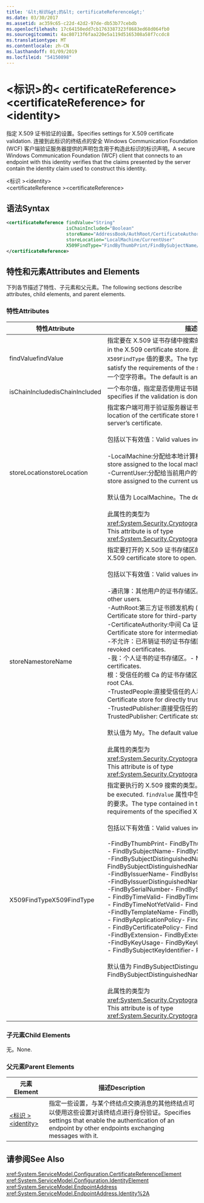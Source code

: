 ```yaml
---
title: '&lt;标识&gt;的&lt; certificateReference&gt;'
ms.date: 03/30/2017
ms.assetid: ac359c65-c22d-42d2-97de-db53b77cebdb
ms.openlocfilehash: 17c64150edd7cb1763387323f8683ed68d064fb0
ms.sourcegitcommit: 4ac80713f6faa220e5a119d5165308a58f7ccdc8
ms.translationtype: MT
ms.contentlocale: zh-CN
ms.lasthandoff: 01/09/2019
ms.locfileid: "54150898"
---
```

# <a name="ltcertificatereferencegt-for-ltidentitygt"></a><span data-ttu-id="34c27-102">&lt;标识&gt;的&lt; certificateReference&gt;</span><span class="sxs-lookup"><span data-stu-id="34c27-102">&lt;certificateReference&gt; for &lt;identity&gt;</span></span>
<span data-ttu-id="34c27-103">指定 X.509 证书验证的设置。</span><span class="sxs-lookup"><span data-stu-id="34c27-103">Specifies settings for X.509 certificate validation.</span></span> <span data-ttu-id="34c27-104">连接到此标识的终结点的安全 Windows Communication Foundation (WCF) 客户端验证服务器提供的声明包含用于构造此标识的标识声明。</span><span class="sxs-lookup"><span data-stu-id="34c27-104">A secure Windows Communication Foundation (WCF) client that connects to an endpoint with this identity verifies that the claims presented by the server contain the identity claim used to construct this identity.</span></span>  
  
 <span data-ttu-id="34c27-105">\<标识 ></span><span class="sxs-lookup"><span data-stu-id="34c27-105">\<identity></span></span>  
<span data-ttu-id="34c27-106">\<certificateReference ></span><span class="sxs-lookup"><span data-stu-id="34c27-106">\<certificateReference></span></span>  
  
## <a name="syntax"></a><span data-ttu-id="34c27-107">语法</span><span class="sxs-lookup"><span data-stu-id="34c27-107">Syntax</span></span>  
  
```xml  
<certificateReference findValue="String"
                      isChainIncluded="Boolean"
                      storeName="AddressBook/AuthRoot/CertificateAuthority/Disallowed/My/Root/TrustedPeople/TrustedPublisher"
                      storeLocation="LocalMachine/CurrentUser"
                      X509FindType="FindByThumbPrint/FindBySubjectName/FindBySubjectDistinguishedName/FindByIssuerName/FindByIssuerDistinguishedName/FindBySerialNumber/FindByTimeValid/FindByTimeNotYetValid/FindByTemplateName/FindByApplicationPolicy/FindByCertificatePolicy/FindByExtension/FindByKeyUsage/FindBySubjectKeyIdentifier">
</certificateReference>
```  
  
## <a name="attributes-and-elements"></a><span data-ttu-id="34c27-108">特性和元素</span><span class="sxs-lookup"><span data-stu-id="34c27-108">Attributes and Elements</span></span>  
 <span data-ttu-id="34c27-109">下列各节描述了特性、子元素和父元素。</span><span class="sxs-lookup"><span data-stu-id="34c27-109">The following sections describe attributes, child elements, and parent elements.</span></span>  
  
### <a name="attributes"></a><span data-ttu-id="34c27-110">特性</span><span class="sxs-lookup"><span data-stu-id="34c27-110">Attributes</span></span>  
  
|<span data-ttu-id="34c27-111">特性</span><span class="sxs-lookup"><span data-stu-id="34c27-111">Attribute</span></span>|<span data-ttu-id="34c27-112">描述</span><span class="sxs-lookup"><span data-stu-id="34c27-112">Description</span></span>|  
|---------------|-----------------|  
|<span data-ttu-id="34c27-113">findValue</span><span class="sxs-lookup"><span data-stu-id="34c27-113">findValue</span></span>|<span data-ttu-id="34c27-114">指定要在 X.509 证书存储中搜索的值。</span><span class="sxs-lookup"><span data-stu-id="34c27-114">Specifies the value to search for in the X.509 certificate store.</span></span> <span data-ttu-id="34c27-115">此属性中包含的类型必须满足指定的 `X509FindType` 值的要求。</span><span class="sxs-lookup"><span data-stu-id="34c27-115">The type contained in this attribute must satisfy the requirements of the specified `X509FindType` value.</span></span> <span data-ttu-id="34c27-116">默认值为一个空字符串。</span><span class="sxs-lookup"><span data-stu-id="34c27-116">The default is an empty string.</span></span>|  
|<span data-ttu-id="34c27-117">isChainIncluded</span><span class="sxs-lookup"><span data-stu-id="34c27-117">isChainIncluded</span></span>|<span data-ttu-id="34c27-118">一个布尔值，指定是否使用证书链来执行验证。</span><span class="sxs-lookup"><span data-stu-id="34c27-118">A Boolean value that specifies if the validation is done using a certificate chain.</span></span>|  
|<span data-ttu-id="34c27-119">storeLocation</span><span class="sxs-lookup"><span data-stu-id="34c27-119">storeLocation</span></span>|<span data-ttu-id="34c27-120">指定客户端可用于验证服务器证书的证书存储的位置。</span><span class="sxs-lookup"><span data-stu-id="34c27-120">Specifies the location of the certificate store that the client can use to validate the server’s certificate.</span></span><br /><br /> <span data-ttu-id="34c27-121">包括以下有效值：</span><span class="sxs-lookup"><span data-stu-id="34c27-121">Valid values include the following:</span></span><br /><br /> <span data-ttu-id="34c27-122">-LocalMachine:分配给本地计算机证书存储。</span><span class="sxs-lookup"><span data-stu-id="34c27-122">-   LocalMachine: The cert store assigned to the local machine.</span></span><br /><span data-ttu-id="34c27-123">-CurrentUser:分配给当前用户的证书存储。</span><span class="sxs-lookup"><span data-stu-id="34c27-123">-   CurrentUser: The cert store assigned to the current user.</span></span><br /><br /> <span data-ttu-id="34c27-124">默认值为 LocalMachine。</span><span class="sxs-lookup"><span data-stu-id="34c27-124">The default value is LocalMachine.</span></span><br /><br /> <span data-ttu-id="34c27-125">此属性的类型为 <xref:System.Security.Cryptography.X509Certificates.StoreLocation>。</span><span class="sxs-lookup"><span data-stu-id="34c27-125">This attribute is of type <xref:System.Security.Cryptography.X509Certificates.StoreLocation>.</span></span>|  
|<span data-ttu-id="34c27-126">storeName</span><span class="sxs-lookup"><span data-stu-id="34c27-126">storeName</span></span>|<span data-ttu-id="34c27-127">指定要打开的 X.509 证书存储区的名称。</span><span class="sxs-lookup"><span data-stu-id="34c27-127">Specifies the name of the X.509 certificate store to open.</span></span><br /><br /> <span data-ttu-id="34c27-128">包括以下有效值：</span><span class="sxs-lookup"><span data-stu-id="34c27-128">Valid values include the following:</span></span><br /><br /> <span data-ttu-id="34c27-129">-通讯簿：其他用户的证书存储区。</span><span class="sxs-lookup"><span data-stu-id="34c27-129">-   AddressBook: Certificate store for other users.</span></span><br /><span data-ttu-id="34c27-130">-AuthRoot:第三方证书颁发机构 (Ca) 证书存储区。</span><span class="sxs-lookup"><span data-stu-id="34c27-130">-   AuthRoot: Certificate store for third-party certification authorities (CAs).</span></span><br /><span data-ttu-id="34c27-131">-CertificateAuthority:中间 Ca 证书存储区。</span><span class="sxs-lookup"><span data-stu-id="34c27-131">-   CertificateAuthority: Certificate store for intermediate CAs.</span></span><br /><span data-ttu-id="34c27-132">-不允许：已吊销证书的证书存储区。</span><span class="sxs-lookup"><span data-stu-id="34c27-132">-   Disallowed: Certificate store for revoked certificates.</span></span><br /><span data-ttu-id="34c27-133">-我：个人证书的证书存储区。</span><span class="sxs-lookup"><span data-stu-id="34c27-133">-   My: Certificate store for personal certificates.</span></span><br /><span data-ttu-id="34c27-134">根：受信任的根 Ca 的证书存储区。</span><span class="sxs-lookup"><span data-stu-id="34c27-134">-   Root: Certificate store for trusted root CAs.</span></span><br /><span data-ttu-id="34c27-135">-TrustedPeople:直接受信任的人和资源的证书存储区。</span><span class="sxs-lookup"><span data-stu-id="34c27-135">-   TrustedPeople: Certificate store for directly trusted people and resources.</span></span><br /><span data-ttu-id="34c27-136">-TrustedPublisher:直接受信任的发行者的证书存储区。</span><span class="sxs-lookup"><span data-stu-id="34c27-136">-   TrustedPublisher: Certificate store for directly trusted publishers.</span></span><br /><br /> <span data-ttu-id="34c27-137">默认值为 My。</span><span class="sxs-lookup"><span data-stu-id="34c27-137">The default value is My.</span></span><br /><br /> <span data-ttu-id="34c27-138">此属性的类型为 <xref:System.Security.Cryptography.X509Certificates.StoreName>。</span><span class="sxs-lookup"><span data-stu-id="34c27-138">This attribute is of type <xref:System.Security.Cryptography.X509Certificates.StoreName>.</span></span>|  
|<span data-ttu-id="34c27-139">X509FindType</span><span class="sxs-lookup"><span data-stu-id="34c27-139">X509FindType</span></span>|<span data-ttu-id="34c27-140">指定要执行的 X.509 搜索的类型。</span><span class="sxs-lookup"><span data-stu-id="34c27-140">Specifies the type of X.509 search to be executed.</span></span> <span data-ttu-id="34c27-141">`findValue` 属性中包含的类型必须满足指定 X509FindType 的要求。</span><span class="sxs-lookup"><span data-stu-id="34c27-141">The type contained in the `findValue` attribute must satisfy the requirements of the specified X509FindType.</span></span><br /><br /> <span data-ttu-id="34c27-142">包括以下有效值：</span><span class="sxs-lookup"><span data-stu-id="34c27-142">Valid values include the following:</span></span><br /><br /> <span data-ttu-id="34c27-143">-FindByThumbPrint</span><span class="sxs-lookup"><span data-stu-id="34c27-143">-   FindByThumbPrint</span></span><br /><span data-ttu-id="34c27-144">-   FindBySubjectName</span><span class="sxs-lookup"><span data-stu-id="34c27-144">-   FindBySubjectName</span></span><br /><span data-ttu-id="34c27-145">-FindBySubjectDistinguishedName</span><span class="sxs-lookup"><span data-stu-id="34c27-145">-   FindBySubjectDistinguishedName</span></span><br /><span data-ttu-id="34c27-146">-FindByIssuerName</span><span class="sxs-lookup"><span data-stu-id="34c27-146">-   FindByIssuerName</span></span><br /><span data-ttu-id="34c27-147">-FindByIssuerDistinguishedName</span><span class="sxs-lookup"><span data-stu-id="34c27-147">-   FindByIssuerDistinguishedName</span></span><br /><span data-ttu-id="34c27-148">-FindBySerialNumber</span><span class="sxs-lookup"><span data-stu-id="34c27-148">-   FindBySerialNumber</span></span><br /><span data-ttu-id="34c27-149">-   FindByTimeValid</span><span class="sxs-lookup"><span data-stu-id="34c27-149">-   FindByTimeValid</span></span><br /><span data-ttu-id="34c27-150">-   FindByTimeNotYetValid</span><span class="sxs-lookup"><span data-stu-id="34c27-150">-   FindByTimeNotYetValid</span></span><br /><span data-ttu-id="34c27-151">-FindByTemplateName</span><span class="sxs-lookup"><span data-stu-id="34c27-151">-   FindByTemplateName</span></span><br /><span data-ttu-id="34c27-152">-   FindByApplicationPolicy</span><span class="sxs-lookup"><span data-stu-id="34c27-152">-   FindByApplicationPolicy</span></span><br /><span data-ttu-id="34c27-153">-   FindByCertificatePolicy</span><span class="sxs-lookup"><span data-stu-id="34c27-153">-   FindByCertificatePolicy</span></span><br /><span data-ttu-id="34c27-154">-FindByExtension</span><span class="sxs-lookup"><span data-stu-id="34c27-154">-   FindByExtension</span></span><br /><span data-ttu-id="34c27-155">-FindByKeyUsage</span><span class="sxs-lookup"><span data-stu-id="34c27-155">-   FindByKeyUsage</span></span><br /><span data-ttu-id="34c27-156">-   FindBySubjectKeyIdentifier</span><span class="sxs-lookup"><span data-stu-id="34c27-156">-   FindBySubjectKeyIdentifier</span></span><br /><br /> <span data-ttu-id="34c27-157">默认值为 FindBySubjectDistinguishedName。</span><span class="sxs-lookup"><span data-stu-id="34c27-157">The default value is FindBySubjectDistinguishedName.</span></span><br /><br /> <span data-ttu-id="34c27-158">此属性的类型为 <xref:System.Security.Cryptography.X509Certificates.X509FindType>。</span><span class="sxs-lookup"><span data-stu-id="34c27-158">This attribute is of type <xref:System.Security.Cryptography.X509Certificates.X509FindType>.</span></span>|  
  
### <a name="child-elements"></a><span data-ttu-id="34c27-159">子元素</span><span class="sxs-lookup"><span data-stu-id="34c27-159">Child Elements</span></span>  
 <span data-ttu-id="34c27-160">无。</span><span class="sxs-lookup"><span data-stu-id="34c27-160">None.</span></span>  
  
### <a name="parent-elements"></a><span data-ttu-id="34c27-161">父元素</span><span class="sxs-lookup"><span data-stu-id="34c27-161">Parent Elements</span></span>  
  
|<span data-ttu-id="34c27-162">元素</span><span class="sxs-lookup"><span data-stu-id="34c27-162">Element</span></span>|<span data-ttu-id="34c27-163">描述</span><span class="sxs-lookup"><span data-stu-id="34c27-163">Description</span></span>|  
|-------------|-----------------|  
|[<span data-ttu-id="34c27-164">\<标识 ></span><span class="sxs-lookup"><span data-stu-id="34c27-164">\<identity></span></span>](../../../../../docs/framework/configure-apps/file-schema/wcf/identity.md)|<span data-ttu-id="34c27-165">指定一些设置，与某个终结点交换消息的其他终结点可以使用这些设置对该终结点进行身份验证。</span><span class="sxs-lookup"><span data-stu-id="34c27-165">Specifies settings that enable the authentication of an endpoint by other endpoints exchanging messages with it.</span></span>|  
  
## <a name="see-also"></a><span data-ttu-id="34c27-166">请参阅</span><span class="sxs-lookup"><span data-stu-id="34c27-166">See Also</span></span>  
 <xref:System.ServiceModel.Configuration.CertificateReferenceElement>  
 <xref:System.ServiceModel.Configuration.IdentityElement>  
 <xref:System.ServiceModel.EndpointAddress>  
 <xref:System.ServiceModel.EndpointAddress.Identity%2A>
